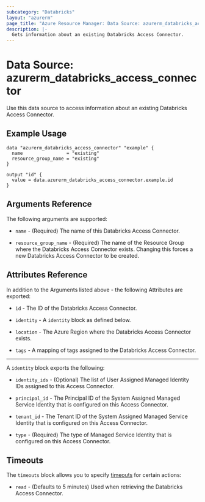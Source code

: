 ```yaml
---
subcategory: "Databricks"
layout: "azurerm"
page_title: "Azure Resource Manager: Data Source: azurerm_databricks_access_connector"
description: |-
  Gets information about an existing Databricks Access Connector.
---
```


# Data Source: azurerm_databricks_access_connector

Use this data source to access information about an existing Databricks Access Connector.

## Example Usage

```hcl
data "azurerm_databricks_access_connector" "example" {
  name                = "existing"
  resource_group_name = "existing"
}

output "id" {
  value = data.azurerm_databricks_access_connector.example.id
}
```

## Arguments Reference

The following arguments are supported:

* `name` - (Required) The name of this Databricks Access Connector.

* `resource_group_name` - (Required) The name of the Resource Group where the Databricks Access Connector exists. Changing this forces a new Databricks Access Connector to be created.

## Attributes Reference

In addition to the Arguments listed above - the following Attributes are exported: 

* `id` - The ID of the Databricks Access Connector.

* `identity` - A `identity` block as defined below.

* `location` - The Azure Region where the Databricks Access Connector exists.

* `tags` - A mapping of tags assigned to the Databricks Access Connector.

---

A `identity` block exports the following:

* `identity_ids` - (Optional) The list of User Assigned Managed Identity IDs assigned to this Access Connector.

* `principal_id` - The Principal ID of the System Assigned Managed Service Identity that is configured on this Access Connector.

* `tenant_id` - The Tenant ID of the System Assigned Managed Service Identity that is configured on this Access Connector.

* `type` - (Required) The type of Managed Service Identity that is configured on this Access Connector.

## Timeouts

The `timeouts` block allows you to specify [timeouts](https://www.terraform.io/language/resources/syntax#operation-timeouts) for certain actions:

* `read` - (Defaults to 5 minutes) Used when retrieving the Databricks Access Connector.
